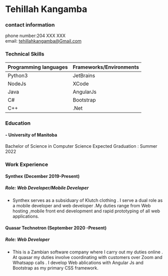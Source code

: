 # Tehillah Kangamba                                                                                                                    
### contact information
phone number:204 XXX XXX  
email: tehillahkangamba@Gmail.com

### Technical Skills
| Programming languages 	| Frameworks/Environments 	|
|-----------------------	|-------------------------	|
| Python3               	| JetBrains               	|
| NodeJs                	| XCode                   	|
| Java                  	| AngularJs               	|
| C#                    	| Bootstrap               	|
| C++                   	| .Net                    	|
### Education
#### - University of Manitoba
  Bachelor of Science in Computer Science
  Expected Graduation : Summer 2022

### Work Experience

#### Synthex (December 2019-Present)
##### Role: Web Developer/Mobile Developer
- Synthex serves as a subsiduary of Klutch clothing . I serve a dual role as a mobile developer and web developer .My duties range from Web hosting ,mobile front end development and rapid prototyping of all web applications.

#### Quasar Technotron (September 2020 -Present)
##### Role: Web Developer
- This is a Zambian software company where I carry out my duties online . At quasar my duties involve coordinating with customers over Zoom and Whatsapp calls . I develop Web ablications with Angular Js and Bootstrap as my primary CSS framework.


